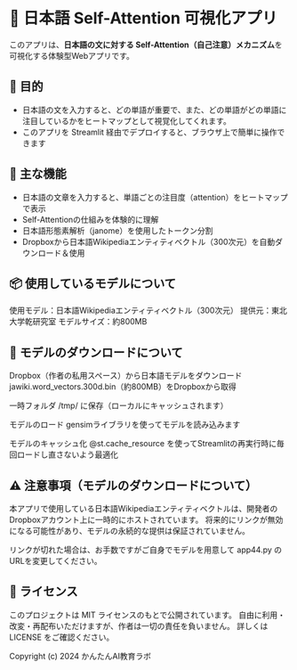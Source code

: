 # 🧠 日本語 Self-Attention 可視化アプリ
 
このアプリは、**日本語の文に対する Self-Attention（自己注意）メカニズム**を可視化する体験型Webアプリです。

## 🎯 目的

- 日本語の文を入力すると、どの単語が重要で、また、どの単語がどの単語に注目しているかをヒートマップとして視覚化してくれます。
- このアプリを Streamlit 経由でデプロイすると、ブラウザ上で簡単に操作できます

## 🚀 主な機能

- 日本語の文章を入力すると、単語ごとの注目度（attention）をヒートマップで表示
- Self-Attentionの仕組みを体験的に理解
- 日本語形態素解析（janome）を使用したトークン分割
- Dropboxから日本語Wikipediaエンティティベクトル（300次元）を自動ダウンロード＆使用

## 📦 使用しているモデルについて
使用モデル：日本語Wikipediaエンティティベクトル（300次元）
提供元：東北大学乾研究室
モデルサイズ：約800MB

## 🔧 モデルのダウンロードについて
Dropbox（作者の私用スペース）から日本語モデルをダウンロード
jawiki.word_vectors.300d.bin（約800MB）をDropboxから取得

一時フォルダ /tmp/ に保存（ローカルにキャッシュされます）

モデルのロード
gensimライブラリを使ってモデルを読み込みます

モデルのキャッシュ化
@st.cache_resource を使ってStreamlitの再実行時に毎回ロードし直さないよう最適化

## ⚠️ 注意事項（モデルのダウンロードについて）
本アプリで使用している日本語Wikipediaエンティティベクトルは、開発者のDropboxアカウント上に一時的にホストされています。
将来的にリンクが無効になる可能性があり、モデルの永続的な提供は保証されていません。

リンクが切れた場合は、お手数ですがご自身でモデルを用意して app44.py のURLを変更してください。

## 🪪 ライセンス
このプロジェクトは MIT ライセンスのもとで公開されています。 自由に利用・改変・再配布いただけますが、作者は一切の責任を負いません。 詳しくは LICENSE をご確認ください。

Copyright (c) 2024 かんたんAI教育ラボ
